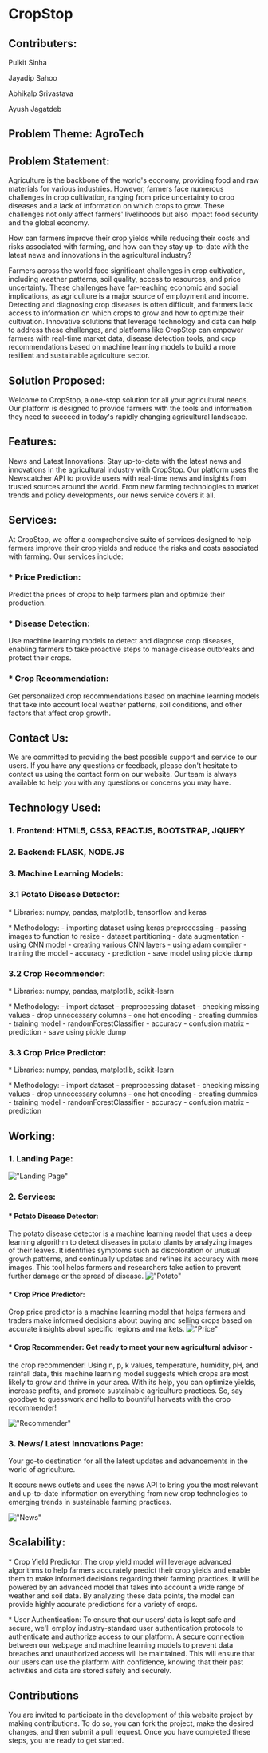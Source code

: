 # CropStop


## Contributers:
Pulkit Sinha 

Jayadip Sahoo 

Abhikalp Srivastava 

Ayush Jagatdeb


## Problem Theme: AgroTech

## Problem Statement:
Agriculture is the backbone of the world's economy,
providing food and raw materials for various industries. However,
farmers face numerous challenges in crop cultivation, ranging from price
uncertainty to crop diseases and a lack of information on which crops to
grow. These challenges not only affect farmers' livelihoods but also
impact food security and the global economy.

How can farmers improve their crop yields while reducing their costs and
risks associated with farming, and how can they stay up-to-date with the
latest news and innovations in the agricultural industry?

Farmers across the world face significant challenges in crop
cultivation, including weather patterns, soil quality, access to
resources, and price uncertainty. These challenges have far-reaching
economic and social implications, as agriculture is a major source of
employment and income. Detecting and diagnosing crop diseases is often
difficult, and farmers lack access to information on which crops to grow
and how to optimize their cultivation. Innovative solutions that
leverage technology and data can help to address these challenges, and
platforms like CropStop can empower farmers with real-time market data,
disease detection tools, and crop recommendations based on machine
learning models to build a more resilient and sustainable agriculture
sector.

## Solution Proposed:
Welcome to CropStop, a one-stop solution for all your
agricultural needs. Our platform is designed to provide farmers with the
tools and information they need to succeed in today\'s rapidly changing
agricultural landscape.

## Features:
News and Latest Innovations: Stay up-to-date with the latest
news and innovations in the agricultural industry with CropStop. Our
platform uses the Newscatcher API to provide users with real-time news and
insights from trusted sources around the world. From new farming
technologies to market trends and policy developments, our news service
covers it all.

## Services:
At CropStop, we offer a comprehensive suite of services
designed to help farmers improve their crop yields and reduce the risks
and costs associated with farming. Our services include:

### \* Price Prediction: 
Predict the prices of crops to help farmers plan and
optimize their production.

### \* Disease Detection: 
Use machine learning models to detect and diagnose crop diseases, enabling farmers to take
proactive steps to manage disease outbreaks and protect their crops.

### \* Crop Recommendation: 
Get personalized crop recommendations based on
machine learning models that take into account local weather patterns,
soil conditions, and other factors that affect crop growth.

## Contact Us:
We are committed to providing the best possible support and
service to our users. If you have any questions or feedback, please
don\'t hesitate to contact us using the contact form on our website. Our
team is always available to help you with any questions or concerns you
may have.

## Technology Used:
### 1\. Frontend: HTML5, CSS3, REACTJS, BOOTSTRAP, JQUERY

### 2\. Backend: FLASK, NODE.JS

### 3\. Machine Learning Models:
### 3.1 Potato Disease Detector:
\* Libraries:
numpy, pandas, matplotlib, tensorflow and keras

\* Methodology: - importing dataset using keras preprocessing  - passing images to
function to resize - dataset partitioning - data augmentation - using
CNN model - creating various CNN layers - using adam compiler - training
the model - accuracy - prediction - save model using pickle dump
### 3.2 Crop Recommender:
\* Libraries: numpy, pandas, matplotlib, scikit-learn

\* Methodology: - import dataset - preprocessing dataset - checking missing
values  - drop unnecessary columns - one hot encoding - creating
dummies - training model - randomForestClassifier - accuracy - confusion
matrix - prediction - save using pickle dump

### 3.3 Crop Price Predictor:
\* Libraries: numpy, pandas, matplotlib, scikit-learn

\* Methodology: - import dataset - preprocessing dataset -
checking missing values  - drop unnecessary columns - one hot encoding -
creating dummies - training model - randomForestClassifier - accuracy -
confusion matrix - prediction

## Working:

### 1\. Landing Page:

!["Landing Page"](Landing_Page.png)

### 2\. Services:

#### \* Potato Disease Detector: 
The potato disease detector is
a machine learning model that uses a deep learning algorithm to detect
diseases in potato plants by analyzing images of their leaves. It
identifies symptoms such as discoloration or unusual growth patterns,
and continually updates and refines its accuracy with more images. This
tool helps farmers and researchers take action to prevent further damage
or the spread of disease.
!["Potato"](Potato_Disease_Detection.png)


#### \* Crop Price Predictor: 
Crop price predictor is a machine learning
model that helps farmers and traders make informed decisions about
buying and selling crops based on accurate insights about specific
regions and markets.
!["Price"](Crop_Price_Predictor.png)


#### \* Crop Recommender: Get ready to meet your new agricultural advisor -
the crop recommender! Using n, p, k values, temperature, humidity, pH,
and rainfall data, this machine learning model suggests which crops are
most likely to grow and thrive in your area. With its help, you can
optimize yields, increase profits, and promote sustainable agriculture
practices. So, say goodbye to guesswork and hello to bountiful harvests
with the crop recommender!

!["Recommender"](Crop_Recommender.png)

### 3\. News/ Latest Innovations Page: 
Your go-to destination for all the
latest updates and advancements in the world of agriculture.

It scours news outlets and uses the news API to bring you the most
relevant and up-to-date information on everything from new crop
technologies to emerging trends in sustainable farming practices.

!["News"](News_Page.png)

## Scalability:
\* Crop Yield Predictor: The crop yield model will leverage
advanced algorithms to help farmers accurately predict their crop yields
and enable them to make informed decisions regarding their farming
practices. It will be powered by an advanced model that takes into
account a wide range of weather and soil data. By analyzing these data
points, the model can provide highly accurate predictions for a variety
of crops.

\* User Authentication: To ensure that our users\' data is kept safe and
secure, we'll employ industry-standard user authentication protocols to
authenticate and authorize access to our platform. A secure connection
between our webpage and machine learning models to prevent data breaches
and unauthorized access will be maintained. This will ensure that our
users can use the platform with confidence, knowing that their past
activities and data are stored safely and securely.


## Contributions

You are invited to participate in the development of this website project by making contributions. To do so, you can fork the project, make the desired changes, and then submit a pull request. Once you have completed these steps, you are ready to get started.
